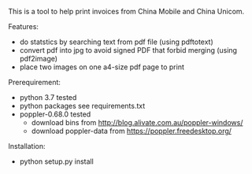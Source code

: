 This is a tool to help print invoices from
China Mobile and China Unicom.


Features:
  - do statstics by searching text from pdf file (using pdftotext)
  - convert pdf into jpg to avoid signed PDF that forbid merging (using pdf2image)
  - place two images on one a4-size pdf page to print

Prerequirement:
  - python 3.7 tested
  - python packages see requirements.txt
  - poppler-0.68.0 tested
    - download bins from http://blog.alivate.com.au/poppler-windows/
    - download poppler-data from https://poppler.freedesktop.org/ 

Installation:
  - python setup.py install


